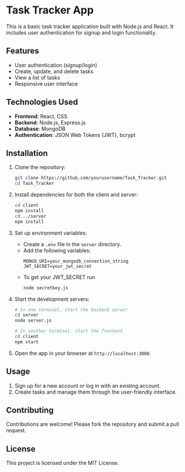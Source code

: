 # Task Tracker App

This is a basic task tracker application built with Node.js and React. It includes user authentication for signup and login functionality.

## Features

- User authentication (signup/login)
- Create, update, and delete tasks
- View a list of tasks
- Responsive user interface

## Technologies Used

- **Frontend**: React, CSS
- **Backend**: Node.js, Express.js
- **Database**: MongoDB
- **Authentication**: JSON Web Tokens (JWT), bcrypt

## Installation

1. Clone the repository:
    ```bash
    git clone https://github.com/yourusername/Task_Tracker.git
    cd Task_Tracker
    ```

2. Install dependencies for both the client and server:
    ```bash
    cd client
    npm install
    cd ../server
    npm install
    ```

3. Set up environment variables:
    - Create a `.env` file in the `server` directory.
    - Add the following variables:
      ```
      MONGO_URI=your_mongodb_connection_string
      JWT_SECRET=your_jwt_secret
      ```
    - To get your JWT_SECRET run 
      ```bash
      node secretkey.js
      ```

4. Start the development servers:
    ```bash
    # In one terminal, start the backend server
    cd server
    node server.js

    # In another terminal, start the frontend
    cd client
    npm start
    ```

5. Open the app in your browser at `http://localhost:3000`.

## Usage

1. Sign up for a new account or log in with an existing account.
2. Create tasks and manage them through the user-friendly interface.

## Contributing

Contributions are welcome! Please fork the repository and submit a pull request.

## License

This project is licensed under the MIT License.